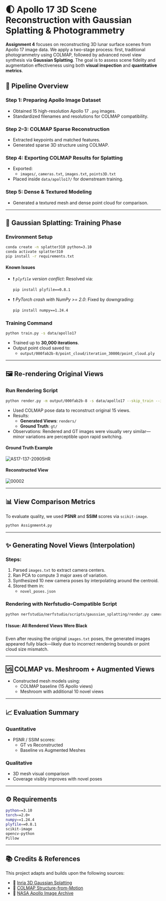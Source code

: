 # 🌓 Apollo 17 3D Scene Reconstruction with Gaussian Splatting & Photogrammetry

**Assignment 4** focuses on reconstructing 3D lunar surface scenes from Apollo 17 image data. We apply a two-stage process: first, traditional photogrammetry using COLMAP, followed by advanced novel view synthesis via **Gaussian Splatting**. The goal is to assess scene fidelity and augmentation effectiveness using both **visual inspection** and **quantitative metrics**.

## 🔧 Pipeline Overview

### Step 1: Preparing Apollo Image Dataset

- Obtained 15 high-resolution Apollo 17 `.png` images.
- Standardized filenames and resolutions for COLMAP compatibility.

### Step 2–3: COLMAP Sparse Reconstruction

- Extracted keypoints and matched features.
- Generated sparse 3D structure using COLMAP.
  
### Step 4: Exporting COLMAP Results for Splatting

- Exported:
  - `images/`, `cameras.txt`, `images.txt`, `points3D.txt`
- Placed inside `data/apollo17/` for downstream training.

### Step 5: Dense & Textured Modeling

- Generated a textured mesh and dense point cloud for comparison.

---

## 🌌 Gaussian Splatting: Training Phase

### Environment Setup

```bash
conda create -n splatter310 python=3.10
conda activate splatter310
pip install -r requirements.txt
```

#### Known Issues

- ❗ *`plyfile` version conflict*: Resolved via:
  ```bash
  pip install plyfile==0.8.1
  ```
- ❗ *PyTorch crash with NumPy >= 2.0*: Fixed by downgrading:
  ```bash
  pip install numpy==1.24.4
  ```

### Training Command

```bash
python train.py -s data/apollo17
```

- Trained up to **30,000 iterations**.
- Output point cloud saved to:
  - `output/000fab2b-8/point_cloud/iteration_30000/point_cloud.ply`

---

## 🖼️ Re-rendering Original Views

### Run Rendering Script

```bash
python render.py -m output/000fab2b-8 -s data/apollo17 --skip_train --iteration 30000
```

- Used COLMAP pose data to reconstruct original 15 views.
- Results:
  - **Generated Views**: `renders/`
  - **Ground Truth**: `gt/`
- Observations: Rendered and GT images were visually very similar—minor variations are perceptible upon rapid switching.

#### Ground Truth Example  
![AS17-137-20905HR](https://github.com/user-attachments/assets/44191935-58e4-48b7-a455-411be76c19e0)

#### Reconstructed View  
![00002](https://github.com/user-attachments/assets/15b6c500-fd4e-462e-94a0-3fb413ad5574)

---

## 📊 View Comparison Metrics

To evaluate quality, we used **PSNR** and **SSIM** scores via `scikit-image`.

```bash
python Assignment4.py
```
---

## ✨ Generating Novel Views (Interpolation)

### Steps:

1. Parsed `images.txt` to extract camera centers.
2. Ran PCA to compute 3 major axes of variation.
3. Synthesized 10 new camera poses by interpolating around the centroid.
4. Stored them in:
   - `novel_poses.json`

### Rendering with Nerfstudio-Compatible Script

```bash
python nerfstudio/nerfstudio/scripts/gaussian_splatting/render.py camera-path   --model-path output/000fab2b-8   --camera-path-filename novel_poses.json   --output-path output/000fab2b-8/novel_renders/pca_poses/   --output-format images
```

#### ❗ Issue: All Rendered Views Were Black

Even after reusing the original `images.txt` poses, the generated images appeared fully black—likely due to incorrect rendering bounds or point cloud size mismatch.

---

## 🆚 COLMAP vs. Meshroom + Augmented Views

- Constructed mesh models using:
  - COLMAP baseline (15 Apollo views)
  - Meshroom with additional 10 novel views

---

## 📈 Evaluation Summary

### Quantitative

- PSNR / SSIM scores:
  - GT vs Reconstructed
  - Baseline vs Augmented Meshes

### Qualitative

- 3D mesh visual comparison
- Coverage visibly improves with novel poses

---

## ⚙️ Requirements

```bash
python==3.10
torch==2.0+
numpy==1.24.4
plyfile==0.8.1
scikit-image
opencv-python
Pillow
```

---

## 📚 Credits & References

This project adapts and builds upon the following sources:

- 📌 [Inria 3D Gaussian Splatting](https://repo-sam.inria.fr/fungraph/3d-gaussian-splatting/)
- 📌 [COLMAP Structure-from-Motion](https://colmap.github.io/)
- 📌 [NASA Apollo Image Archive](https://www.hq.nasa.gov/alsj/a17/images17.html)
